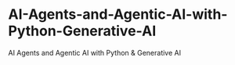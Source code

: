 # AI-Agents-and-Agentic-AI-with-Python-Generative-AI
AI Agents and Agentic AI with Python &amp; Generative AI
